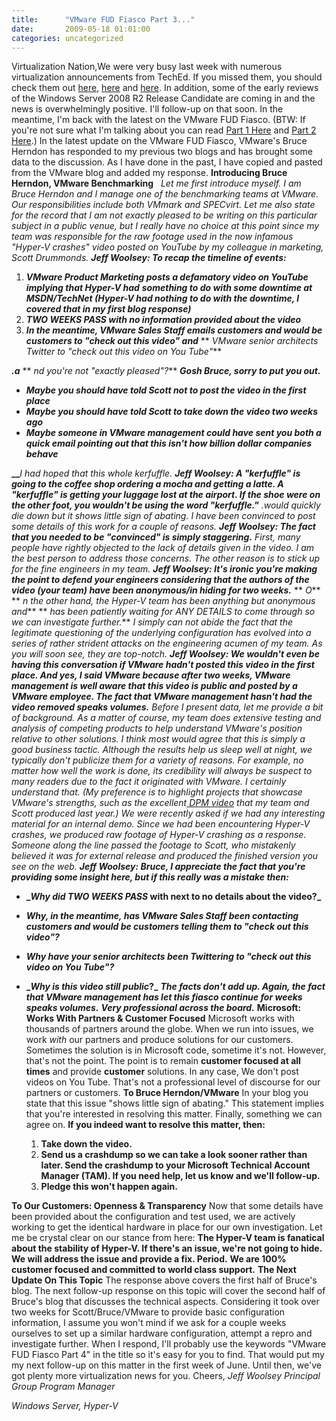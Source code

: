 ```yaml
---
title:      "VMware FUD Fiasco Part 3..."
date:       2009-05-18 01:01:00
categories: uncategorized
---
```

Virtualization Nation,We were very busy last week with numerous virtualization announcements from TechEd. If you missed them, you should check them out [here](http://blogs.technet.com/virtualization/archive/2009/05/12/hyper-v-in-ws08-r2-release-candidate-bringing-more-to-the-table.aspx), [here](http://blogs.technet.com/virtualization/archive/2009/05/12/tech-ed-windows-server-2008-r2-hyper-v-news.aspx) and [here](http://blogs.technet.com/virtualization/archive/2009/05/14/native-vhd-support-in-windows-7.aspx). In addition, some of the early reviews of the Windows Server 2008 R2 Release Candidate are coming in and the news is overwhelmingly positive. I'll follow-up on that soon. In the meantime, I'm back with the latest on the VMware FUD Fiasco. (BTW: If you're not sure what I'm talking about you can read [Part 1 Here](http://blogs.technet.com/virtualization/archive/2009/05/09/hyper-v-winning-daily-vmware-fud-reaching-new-heights.aspx) and [Part 2 Here](http://blogs.technet.com/virtualization/archive/2009/05/09/day-two-of-the-scott-drummond-vmware-fud-fiasco.aspx).) In the latest update on the VMware FUD Fiasco, VMware's Bruce Herndon has responded to my previous two blogs and has brought some data to the discussion. As I have done in the past, I have copied and pasted from the VMware blog and added my response. **Introducing Bruce Herndon, VMware Benchmarking**   _Let me first introduce myself. I am Bruce Herndon and I manage one of the benchmarking teams at VMware. Our responsibilities include both VMmark and SPECvirt. Let me also state for the record that I am not exactly pleased to be writing on this particular subject in a public venue, but I really have no choice at this point since my team was responsible for the raw footage used in the now infamous "Hyper-V crashes" video posted on YouTube by my colleague in marketing, Scott Drummonds._ **_Jeff Woolsey: To recap the timeline of events:_**

  1. **_VMware Product Marketing posts a defamatory video on YouTube implying that Hyper-V had_** **_something to do with some downtime at MSDN/TechNet (Hyper-V had nothing to do with the downtime, I covered that in my first blog response)_**
  2. **__TWO WEEKS PASS_ with no information provided about the video_**
  3. **_In the meantime, VMware Sales Staff emails customers and would be customers to "check out this video" and_** ** _VMware senior architects Twitter to "check out this video on You Tube"_**

**_.a_** ** _nd you're not "exactly pleased"?_** **_Gosh Bruce, sorry to put you out._**

  * **_Maybe you should have told Scott not to post the video in the first place_**
  * **_Maybe you should have told Scott to take down the video two weeks ago_**
  * **_Maybe someone in VMware management could have sent you both a quick email pointing out that _this isn't how billion dollar companies behave__**

**__**_I had hoped that this whole kerfuffle._ **_Jeff_ _Woolsey: A "kerfuffle" is going to the coffee shop ordering a mocha and getting a latte. A "kerfuffle" is getting your luggage lost at the airport. If the shoe were on the other foot, you wouldn't be using the word "kerfuffle."_** _.would quickly die down but it shows little sign of abating._ _I have been convinced to post some details of this work for a couple of reasons._ _**Jeff Woolsey: The fact that you needed to be "convinced" is simply staggering.**_ _First, many people have rightly objected to the lack of details given in the video. I am the best person to address those concerns. The other reason is to stick up for the fine engineers in my team._ **_Jeff Woolsey: It's ironic you're making the point to defend your engineers considering that the authors of the video (your team) have been anonymous/in hiding for two weeks._** ** _O_** ** _n the other hand, the Hyper-V team has been anything but anonymous and_** ** _has been patiently waiting for ANY DETAILS to come through so we can investigate further._** _I simply can not abide the fact that the legitimate questioning of the underlying configuration has evolved into a series of rather strident attacks on the engineering acumen of my team. As you will soon see, they are top-notch._ **_Jeff Woolsey: We wouldn't even be having this conversation if VMware hadn't posted this video in the first place. And yes, I said VMware because after two weeks, VMware management is well aware that this video is public and posted by a VMware employee. _The fact that VMware management hasn't had the video removed speaks volumes_._** _Before I present data, let me provide a bit of background. As a matter of course, my team does extensive testing and analysis of competing products to help understand VMware's position relative to other solutions. I think most would agree that this is simply a good business tactic. Although the results help us sleep well at night, we typically don't publicize them for a variety of reasons. For example, no matter how well the work is done, its credibility will always be suspect to many readers due to the fact it originated with VMware. I certainly understand that. (My preference is to highlight projects that showcase VMware's strengths, such as the excellent_[ _DPM video_](https://www.youtube.com/watch?v=7CbRS0GGuNc) _that my team and Scott produced last year.) We were recently asked if we had any interesting material for an internal demo. Since we had been encountering Hyper-V crashes, we produced raw footage of Hyper-V crashing as a response. Someone along the line passed the footage to Scott, who mistakenly believed it was for external release and produced the finished version you see on the web._ **_Jeff Woolsey: Bruce, I appreciate the fact that you're providing some insight here, but if this really was a mistake then:_**
* **__Why did TWO WEEKS PASS_ with next to no details about the video?_**
* **_Why, in the meantime, has VMware Sales Staff been contacting customers and would be customers telling them to "check out this video"?_**
* **_Why have your senior architects been Twittering to "check out this video on You Tube"?_**
* **__Why is this video still public_?_** **_The facts don't add up. Again, the fact that VMware management has let this fiasco continue for weeks speaks volumes._** **_Very professional across the board._** **Microsoft: Works With Partners & Customer Focused**
Microsoft works with thousands of partners around the globe. When we run into issues, we work _with_ our partners and produce solutions for our customers. Sometimes the solution is in Microsoft code, sometime it's not. However, that's not the point. The point is to remain **customer focused at all times** and provide **customer** solutions. In any case, We don't post videos on You Tube. That's not a professional level of discourse for our partners or customers. **To Bruce Herndon/VMware** In your blog you state that this issue "shows little sign of abating." This statement implies that you're interested in resolving this matter. Finally, something we can agree on. **If you indeed want to resolve this matter, then:**

  1. **Take down the video.**
  2. **Send us a crashdump so we can take a look sooner rather than later. Send the crashdump to your Microsoft Technical Account Manager (TAM). If you need help, let us know and we'll follow-up.**
  3. **Pledge this won't happen again.**

**To Our Customers: Openness & Transparency** Now that some details have been provided about the configuration and test used, we are actively working to get the identical hardware in place for our own investigation. Let me be crystal clear on our stance from here: **The Hyper-V team is fanatical about the stability of Hyper-V. If there's an issue, we're not going to hide. We will address the issue and provide a fix. Period.** **We are 100% customer focused and committed to world class support.** **The Next Update On This Topic** The response above covers the first half of Bruce's blog. The next follow-up response on this topic will cover the second half of Bruce's blog that discusses the technical aspects. Considering it took over two weeks for Scott/Bruce/VMware to provide basic configuration information, I assume you won't mind if we ask for a couple weeks ourselves to set up a similar hardware configuration, attempt a repro and investigate further. When I respond, I'll probably use the keywords "VMware FUD Fiasco Part 4" in the title so it's easy for you to find. That would put my my next follow-up on this matter in the first week of June. Until then, we've got plenty more virtualization news for you. Cheers, _Jeff Woolsey_ _Principal Group Program Manager_

_Windows Server, Hyper-V_
